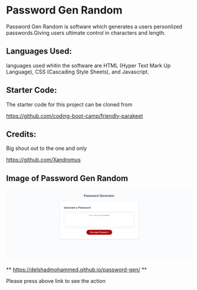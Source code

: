 # Password Gen Random

Password Gen Random is software which generates a users personlized passwords.Giving users ultimate control in characters and length.

## Languages Used:

languages used whitin the software are HTML (Hyper Text Mark Up Language), CSS (Cascading Style Sheets), and Javascript.

## Starter Code:

The starter code for this project can be cloned from

https://github.com/coding-boot-camp/friendly-parakeet

## Credits:

Big shout out to the one and only

https://github.com/Xandromus

## Image of Password Gen Random

![Password Gen Random](./assets/127.0.0.1_5500_index.html.png)

** https://delshadmohammed.github.io/password-gen/ **

Please press above link to see the action
